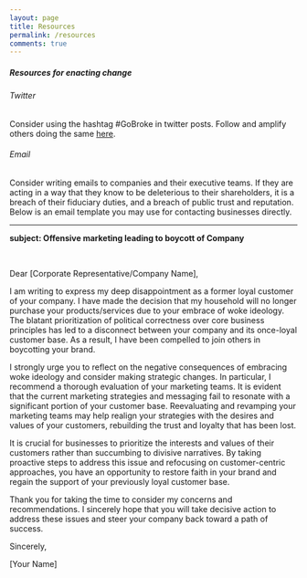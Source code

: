 ```yaml
---
layout: page
title: Resources
permalink: /resources
comments: true
---
```


<div class="row justify-content-between">
<div class="col-md-8 pr-5">

<h5>Resources for enacting change</h5>

<h6>Twitter</h6>
<p>
Consider using the hashtag #GoBroke in twitter posts. Follow and amplify others doing the same <a href="https://twitter.com/search?q=%23gobroke&f=live" target="_blank">here</a>.
</p>

<h6>Email</h6>

<p>Consider writing emails to companies and their executive teams. If they are acting in a way that they know to be deleterious to their shareholders, it is a breach of their fiduciary duties, and a breach of public trust and reputation. Below is an email template you may use for contacting businesses directly.</p>

<hr>

<strong>subject: Offensive marketing leading to boycott of Company</strong>

<br>

<p>
Dear [Corporate Representative/Company Name],
</p>

<p>
I am writing to express my deep disappointment as a former loyal customer of your company. I have made the decision that my household will no longer purchase your products/services due to your embrace of woke ideology. The blatant prioritization of political correctness over core business principles has led to a disconnect between your company and its once-loyal customer base. As a result, I have been compelled to join others in boycotting your brand.
</p>

<p>
I strongly urge you to reflect on the negative consequences of embracing woke ideology and consider making strategic changes. In particular, I recommend a thorough evaluation of your marketing teams. It is evident that the current marketing strategies and messaging fail to resonate with a significant portion of your customer base. Reevaluating and revamping your marketing teams may help realign your strategies with the desires and values of your customers, rebuilding the trust and loyalty that has been lost.
</p>

<p>
It is crucial for businesses to prioritize the interests and values of their customers rather than succumbing to divisive narratives. By taking proactive steps to address this issue and refocusing on customer-centric approaches, you have an opportunity to restore faith in your brand and regain the support of your previously loyal customer base.
</p>

<p>
Thank you for taking the time to consider my concerns and recommendations. I sincerely hope that you will take decisive action to address these issues and steer your company back toward a path of success.
</p>

<p>
Sincerely,
</p>

<p>
[Your Name]
</p>


</div>
</div>
